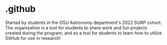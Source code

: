 # .github
Started by students in the OSU Astronomy department's 2022 SURP cohort. The organization is a tool for students to share work and fun projects created during the program, and as a tool for students to learn how to utilize GitHub for use in research!
